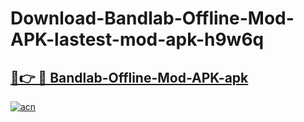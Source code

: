 # Download-Bandlab-Offline-Mod-APK-lastest-mod-apk-h9w6q

<h2><a href="https://apkcomod.com?title=Bandlab-Offline-Mod-APK">🔗👉 🔴 Bandlab-Offline-Mod-APK-apk </a></h2>

[![acn](https://github.com/user-attachments/assets/0f9c940e-d8b0-45ae-aac7-cd30a18b3e1c)](https://apkcomod.com?title=Bandlab-Offline-Mod-APK)
